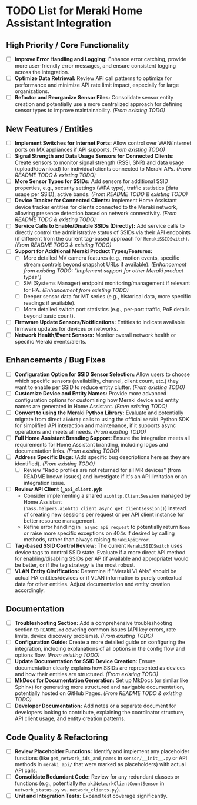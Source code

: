 # TODO List for Meraki Home Assistant Integration

## High Priority / Core Functionality

- [ ] **Improve Error Handling and Logging:** Enhance error catching, provide more user-friendly error messages, and ensure consistent logging across the integration.
- [ ] **Optimize Data Retrieval:** Review API call patterns to optimize for performance and minimize API rate limit impact, especially for large organizations.
- [ ] **Refactor and Reorganize Sensor Files:** Consolidate sensor entity creation and potentially use a more centralized approach for defining sensor types to improve maintainability. *(From existing TODO)*

## New Features / Entities

- [ ] **Implement Switches for Internet Ports:** Allow control over WAN/Internet ports on MX appliances if API supports. *(From existing TODO)*
- [ ] **Signal Strength and Data Usage Sensors for Connected Clients:** Create sensors to monitor signal strength (RSSI, SNR) and data usage (upload/download) for individual clients connected to Meraki APs. *(From README TODO & existing TODO)*
- [ ] **More Sensor Types for SSIDs:** Add sensors for additional SSID properties, e.g., security settings (WPA type), traffic statistics (data usage per SSID), active bands. *(From README TODO & existing TODO)*
- [ ] **Device Tracker for Connected Clients:** Implement Home Assistant device tracker entities for clients connected to the Meraki network, allowing presence detection based on network connectivity. *(From README TODO & existing TODO)*
- [ ] **Service Calls to Enable/Disable SSIDs (Directly):** Add service calls to directly control the administrative status of SSIDs via their API endpoints (if different from the current tag-based approach for `MerakiSSIDSwitch`). *(From README TODO & existing TODO)*
- [ ] **Support for Additional Meraki Product Types/Features:**
    - [ ] More detailed MV camera features (e.g., motion events, specific stream controls beyond snapshot URLs if available). *(Enhancement from existing TODO: "Implement support for other Meraki product types")*
    - [ ] SM (Systems Manager) endpoint monitoring/management if relevant for HA. *(Enhancement from existing TODO)*
    - [ ] Deeper sensor data for MT series (e.g., historical data, more specific readings if available).
    - [ ] More detailed switch port statistics (e.g., per-port traffic, PoE details beyond basic count).
- [ ] **Firmware Update Sensors/Notifications:** Entities to indicate available firmware updates for devices or networks.
- [ ] **Network Health/Event Sensors:** Monitor overall network health or specific Meraki events/alerts.

## Enhancements / Bug Fixes

- [ ] **Configuration Option for SSID Sensor Selection:** Allow users to choose which specific sensors (availability, channel, client count, etc.) they want to enable per SSID to reduce entity clutter. *(From existing TODO)*
- [ ] **Customize Device and Entity Names:** Provide more advanced configuration options for customizing how Meraki device and entity names are generated in Home Assistant. *(From existing TODO)*
- [ ] **Convert to using the Meraki Python Library:** Evaluate and potentially migrate from direct `aiohttp` calls to using the official `meraki` Python SDK for simplified API interaction and maintenance, if it supports async operations and meets all needs. *(From existing TODO)*
- [ ] **Full Home Assistant Branding Support:** Ensure the integration meets all requirements for Home Assistant branding, including logos and documentation links. *(From existing TODO)*
- [ ] **Address Specific Bugs:** (Add specific bug descriptions here as they are identified). *(From existing TODO)*
    - [ ] Review "Radio profiles are not returned for all MR devices" (from README known issues) and investigate if it's an API limitation or an integration issue.
- [ ] **Review API Client (`_api_client.py`):**
    *   Consider implementing a shared `aiohttp.ClientSession` managed by Home Assistant (`hass.helpers.aiohttp_client.async_get_clientsession()`) instead of creating new sessions per request or per API client instance for better resource management.
    *   Refine error handling in `_async_api_request` to potentially return `None` or raise more specific exceptions on 404s if desired by calling methods, rather than always raising `MerakiApiError`.
- [ ] **Tag-based SSID Control Review:** The current `MerakiSSIDSwitch` uses device tags to control SSID state. Evaluate if a more direct API method for enabling/disabling SSIDs per AP (if available and appropriate) would be better, or if the tag strategy is the most robust.
- [ ] **VLAN Entity Clarification:** Determine if "Meraki VLANs" should be actual HA entities/devices or if VLAN information is purely contextual data for other entities. Adjust documentation and entity creation accordingly.

## Documentation

- [ ] **Troubleshooting Section:** Add a comprehensive troubleshooting section to `README.md` covering common issues (API key errors, rate limits, device discovery problems). *(From existing TODO)*
- [ ] **Configuration Guide:** Create a more detailed guide on configuring the integration, including explanations of all options in the config flow and options flow. *(From existing TODO)*
- [ ] **Update Documentation for SSID Device Creation:** Ensure documentation clearly explains how SSIDs are represented as devices and how their entities are structured. *(From existing TODO)*
- [ ] **MkDocs for Documentation Generation:** Set up MkDocs (or similar like Sphinx) for generating more structured and navigable documentation, potentially hosted on GitHub Pages. *(From README TODO & existing TODO)*
- [ ] **Developer Documentation:** Add notes or a separate document for developers looking to contribute, explaining the coordinator structure, API client usage, and entity creation patterns.

## Code Quality & Refactoring

- [ ] **Review Placeholder Functions:** Identify and implement any placeholder functions (like `get_network_ids_and_names` in `sensor/__init__.py` or API methods in `meraki_api/` that were marked as placeholders) with actual API calls.
- [ ] **Consolidate Redundant Code:** Review for any redundant classes or functions (e.g., potentially `MerakiNetworkClientCountSensor` in `network_status.py` vs. `network_clients.py`).
- [ ] **Unit and Integration Tests:** Expand test coverage significantly.
